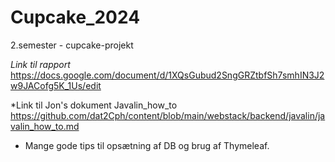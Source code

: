 # Cupcake_2024
2.semester - cupcake-projekt

*Link til rapport*
https://docs.google.com/document/d/1XQsGubud2SngGRZtbfSh7smhIN3J2w9JACofg5K_1Us/edit

*Link til Jon's dokument Javalin_how_to
https://github.com/dat2Cph/content/blob/main/webstack/backend/javalin/javalin_how_to.md
 - Mange gode tips til opsætning af DB og brug af Thymeleaf.